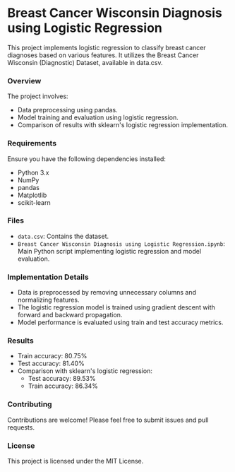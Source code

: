 # Breast Cancer Wisconsin Diagnosis using Logistic Regression
This project implements logistic regression to classify breast cancer diagnoses based on various features. It utilizes the Breast Cancer Wisconsin (Diagnostic) Dataset, available in data.csv.

### Overview
The project involves:

- Data preprocessing using pandas.
- Model training and evaluation using logistic regression.
- Comparison of results with sklearn's logistic regression implementation.

### Requirements
Ensure you have the following dependencies installed:

- Python 3.x
- NumPy
- pandas
- Matplotlib
- scikit-learn

### Files
- `data.csv`: Contains the dataset.
- `Breast Cancer Wisconsin Diagnosis using Logistic Regression.ipynb`: Main Python script implementing logistic regression and model evaluation.

### Implementation Details
- Data is preprocessed by removing unnecessary columns and normalizing features.
- The logistic regression model is trained using gradient descent with forward and backward propagation.
- Model performance is evaluated using train and test accuracy metrics.

### Results
- Train accuracy: 80.75%
- Test accuracy: 81.40%
- Comparison with sklearn's logistic regression:
  - Test accuracy: 89.53%
  - Train accuracy: 86.34%

### Contributing
Contributions are welcome! Please feel free to submit issues and pull requests.

### License
This project is licensed under the MIT License.
